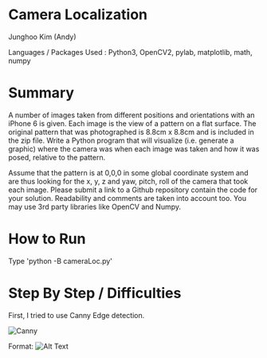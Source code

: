 # Camera Localization 

Junghoo Kim (Andy)

Languages / Packages Used : Python3, OpenCV2, pylab, matplotlib, math, numpy

# Summary

A number of images taken from different positions and orientations with an iPhone 6 is given. Each image is the view of a pattern on a flat surface. The original pattern that was photographed is 8.8cm x 8.8cm and is included in the zip file. Write a Python program that will visualize (i.e. generate a graphic) where the camera was when each image was taken and how it was posed, relative to the pattern.

Assume that the pattern is at 0,0,0 in some global coordinate system and are thus looking for the x, y, z and yaw, pitch, roll of the camera that took each image. Please submit a link to a Github repository contain the code for your solution. Readability and comments are taken into account too. You may use 3rd party libraries like OpenCV and Numpy.

# How to Run

Type 'python -B cameraLoc.py'

# Step By Step / Difficulties

First, I tried to use Canny Edge detection.

![Canny](/stepbystep/canny.jpg)

Format: ![Alt Text]()

